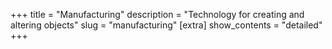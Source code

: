 +++
title = "Manufacturing"
description = "Technology for creating and altering objects"
slug = "manufacturing"
[extra]
show_contents = "detailed"
+++